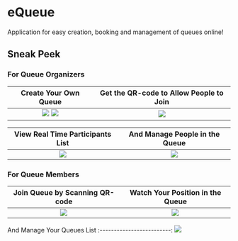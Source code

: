 # eQueue
Application for easy creation, booking and management of queues online!

## Sneak Peek
### For Queue Organizers
Create Your Own Queue  |  Get the QR-code to Allow People to Join
:---------------------------:|:-------------------------:
![](https://d.radikal.ru/d00/2010/98/2b829b7f250d.png) ![](https://c.radikal.ru/c26/2010/50/f3c6c550c8c9.png) | ![](https://d.radikal.ru/d10/2010/29/440fdee15846.png)

View Real Time Participants List           |  And Manage People in the Queue
:-------------------------:|:-------------------------:
![](https://a.radikal.ru/a32/2010/af/37f1ced97ed2.png) | ![](https://b.radikal.ru/b25/2010/c2/ea56e1e984ba.png)

### For Queue Members
Join Queue by Scanning QR-code         |  Watch Your Position in the Queue
:-------------------------:|:-------------------------:
![](https://a.radikal.ru/a38/2010/74/a4bf72733a88.png) | ![](https://c.radikal.ru/c28/2010/ff/a672179a005b.png)

And Manage Your Queues List
:-------------------------:
![](https://d.radikal.ru/d23/2010/56/757117335963.png)

